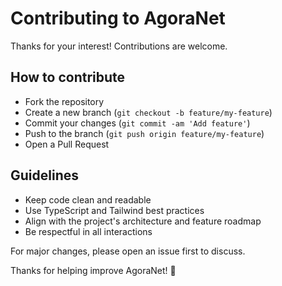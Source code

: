 # Contributing to AgoraNet

Thanks for your interest! Contributions are welcome.

## How to contribute

- Fork the repository
- Create a new branch (`git checkout -b feature/my-feature`)
- Commit your changes (`git commit -am 'Add feature'`)
- Push to the branch (`git push origin feature/my-feature`)
- Open a Pull Request

## Guidelines

- Keep code clean and readable
- Use TypeScript and Tailwind best practices
- Align with the project's architecture and feature roadmap
- Be respectful in all interactions

For major changes, please open an issue first to discuss.

Thanks for helping improve AgoraNet! 🙌
